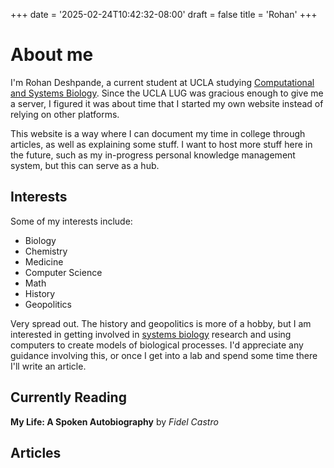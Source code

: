 +++
date = '2025-02-24T10:42:32-08:00'
draft = false
title = 'Rohan'
+++

# About me
I'm Rohan Deshpande, a current student at UCLA studying [Computational and Systems Biology](https://casb.ucla.edu/).
Since the UCLA LUG was gracious enough to give me a server, I figured it was about time that I started my own website instead of relying on other platforms.

This website is a way where I can document my time in college through articles, as well as explaining some stuff.
I want to host more stuff here in the future, such as my in-progress personal knowledge management system, but this can serve as a hub.



## Interests
Some of my interests include:
* Biology
* Chemistry
* Medicine
* Computer Science
* Math
* History
* Geopolitics

Very spread out. 
The history and geopolitics is more of a hobby, but I am interested in getting involved in [systems biology](https://en.wikipedia.org/wiki/Systems_biology) research and using computers to create models of biological processes.
I'd appreciate any guidance involving this, or once I get into a lab and spend some time there I'll write an article.

## Currently Reading
**My Life: A Spoken Autobiography** by *Fidel Castro*


## Articles


